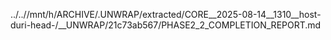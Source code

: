 ../..//mnt/h/ARCHIVE/.UNWRAP/extracted/CORE__2025-08-14__1310__host-duri-head-/__UNWRAP/21c73ab567/PHASE2_2_COMPLETION_REPORT.md